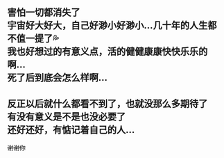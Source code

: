 **害怕**一切都消失了  
宇宙好大好大，自己好渺小好渺小...几十年的人生都不值一提了💦  
我也好想过的有意义点，活的健健康康快快乐乐的啊...  
死了后到底会怎么样啊...
---
反正以后就什么都看不到了，也就没那么多期待了  
有没有意义是不是也没必要了  
还好还好，有惦记着自己的人...
---
~~谢谢你~~
